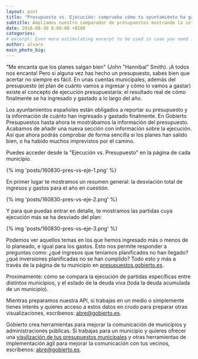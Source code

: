 ```yaml
---
layout: post
title: "Presupuesto vs. Ejecución: comprueba cómo tu ayuntamiento ha gastado realmente el dinero planificado en el presupuesto"
subtitle: Ampliamos nuestro comparador de presupuestos mostrando la información de la ejecución del presupuesto de los municipios de España
date: 2016-08-30 8:00:00 +0100
categories: 
# excerpt: Even more estimulating excerpt to be used in case you need it. 
author: alvaro
main_photo_big: 
---
```


"Me encanta que los planes salgan bien" (John "Hannibal" Smith). ¡A todos nos encanta! Pero si alguna vez has hecho un presupuesto, sabes bien que acertar no siempre es fácil. En unas cuentas municipales, además del presupuesto (el plan de cuánto vamos a ingresar y cómo lo vamos a gastar) existe el concepto de ejecución presupuestaria: el resultado real de cómo finalmente se ha ingresado y gastado a lo largo del año.

Los ayuntamientos españoles están obligados a reportar su presupuesto y la información de cuánto han ingresado y gastado finalmente. En Gobierto Presupuestos hasta ahora te mostrábamos la información del presupuesto. Acabamos de añadir una nueva sección con información sobre la ejecución. Así que ahora podrás comprobar de forma sencilla si los planes han salido bien, o ha habido muchos imprevistos por el camino. 

Puedes acceder desde la  "Ejecución vs. Presupuesto" en la página de cada municipio. 

{% img 'posts/160830-pres-vs-eje-1.png' %}

<div class="separator_short"></div>

En primer lugar te mostramos un resumen general: la desviación total de ingresos y gastos para el año en cuestión. 

{% img 'posts/160830-pres-vs-eje-2.png' %}

<div class="separator_short"></div>

Y para que puedas entrar en detalle, te mostramos las partidas cuya ejecución más se ha desviado del plan: 

{% img 'posts/160830-pres-vs-eje-3.png' %}

<div class="separator_short"></div>

Podemos ver aquellos temas en los que hemos ingresado más o menos de lo planeado, e igual para los gastos. Esto nos permite responder a preguntas como: ¿qué ingresos que teníamos planificados no han llegado? ¿qué inversiones planificadas no se han cumplido? Todo esto y más a través de la página de tu municipio en <a href="https://presupuestos.gobierto.es">presupuestos.gobierto.es</a>.

Proximamente: cómo se compara la ejecución de partidas específicas entre distintos municipios, y el estado de la deuda viva (toda la deuda acumulada de un municipio).

<div class="separator_short"></div>

Mientras preparamos nuestra API, si trabajas en un medio o simplemente tienes interés y quieres acceso a estos datos en crudo para preparar otras visualizaciones, escribenos: <a href="mailto:abre@gobierto.es">abre@gobierto.es</a>.

<div class="separator_short"></div>

Gobierto crea herramientas para mejorar la comunicación de municipios y administraciones públicas. Si trabajas para un municipio y quieres ofrecer una <a href="/visualizacion_presupuestos_municipales">visulización de tus presupuestos municipales</a> y otras herramientas de implementación ágil para mejorar la comunicación con tus vecinos, escríbenos: <a href="mailto:abre@gobierto.es">abre@gobierto.es</a>.